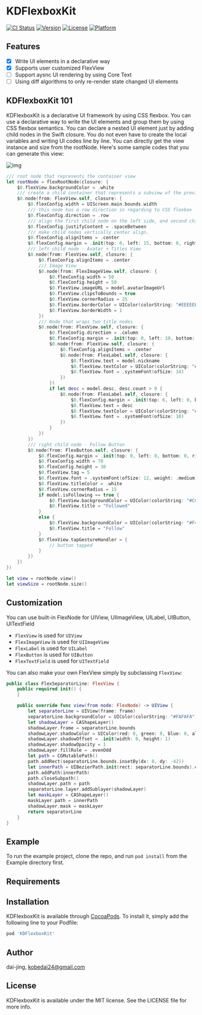 # KDFlexboxKit

[![CI Status](https://img.shields.io/travis/dai-jing/KDFlexboxKit.svg?style=flat)](https://travis-ci.org/dai-jing/KDFlexboxKit)
[![Version](https://img.shields.io/cocoapods/v/KDFlexboxKit.svg?style=flat)](https://cocoapods.org/pods/KDFlexboxKit)
[![License](https://img.shields.io/cocoapods/l/KDFlexboxKit.svg?style=flat)](https://cocoapods.org/pods/KDFlexboxKit)
[![Platform](https://img.shields.io/cocoapods/p/KDFlexboxKit.svg?style=flat)](https://cocoapods.org/pods/KDFlexboxKit)

## Features

- [x] Write UI elements in a declarative way
- [x] Supports user customized FlexView
- [ ] Support aysnc UI rendering by using Core Text
- [ ] Using diff algorithms to only re-render state changed UI elements

## KDFlexboxKit 101
KDFlexboxKit is a declarative UI framework by using CSS flexbox. You can use a declarative way to write the UI elements and group them by using CSS flexbox semantics. You can declare a nested UI element just by adding child nodes in the Swift closure. You do not even have to create the local variables and writing UI codes line by line. You can directly get the view instance and size from the rootNode. Here's some sample codes that you can generate this view:

![img](https://s3.us-west-2.amazonaws.com/secure.notion-static.com/f7b8e3be-404c-4204-85e6-99ceec9902a0/Screen_Shot_2021-01-25_at_3.38.02_PM.png?X-Amz-Algorithm=AWS4-HMAC-SHA256&X-Amz-Credential=AKIAT73L2G45O3KS52Y5%2F20210125%2Fus-west-2%2Fs3%2Faws4_request&X-Amz-Date=20210125T093915Z&X-Amz-Expires=86400&X-Amz-Signature=a3758cb3829f8815921053a4b0541ae0d8176f6ac23878db9248afd8601a234a&X-Amz-SignedHeaders=host&response-content-disposition=filename%20%3D%22Screen_Shot_2021-01-25_at_3.38.02_PM.png%22)

```Swift
/// root node that represents the container view
let rootNode = flexRootNode(closure: {
    $0.flexView.backgroundColor = .white
    /// create a child container that represents a subview of the previous container view
    $0.node(from: FlexView.self, closure: {
        $0.flexConfig.width = UIScreen.main.bounds.width
        /// this node has a row direction in regarding to CSS flexbox
        $0.flexConfig.direction = .row
        /// align the first child node on the left side, and second child node on the right side
        $0.flexConfig.justifyContent = .spaceBetween
        /// make child nodes vertically center align.
        $0.flexConfig.alignItems = .center
        $0.flexConfig.margin = .init(top: 0, left: 15, bottom: 0, right: 0)
        /// left child node - Avatar + Titles View
        $0.node(from: FlexView.self, closure: {
            $0.flexConfig.alignItems = .center
            /// Image View
            $0.node(from: FlexImageView.self, closure: {
                $0.flexConfig.width = 50
                $0.flexConfig.height = 50
                $0.flexView.imageURL = model.avatarImageUrl
                $0.flexView.clipsToBounds = true
                $0.flexView.cornerRadius = 25
                $0.flexView.borderColor = UIColor(colorString: "#EEEEEE")
                $0.flexView.borderWidth = 1
            })
            /// Node that wraps two title nodes
            $0.node(from: FlexView.self, closure: {
                $0.flexConfig.direction = .column
                $0.flexConfig.margin = .init(top: 0, left: 10, bottom: 0, right: 0)
                $0.node(from: FlexView.self, closure: {
                    $0.flexConfig.alignItems = .center
                    $0.node(from: FlexLabel.self, closure: {
                        $0.flexView.text = model.nickname
                        $0.flexView.textColor = UIColor(colorString: "#333333")
                        $0.flexView.font = .systemFont(ofSize: 14)
                    })
                })
                if let desc = model.desc, desc.count > 0 {
                    $0.node(from: FlexLabel.self, closure: {
                        $0.flexConfig.margin = .init(top: 6, left: 0, bottom: 0, right: 0)
                        $0.flexView.text = desc
                        $0.flexView.textColor = UIColor(colorString: "#888888")
                        $0.flexView.font = .systemFont(ofSize: 10)
                    })
                }
            })
        })
        /// right child node - Follow Button
        $0.node(from: FlexButton.self, closure: {
            $0.flexConfig.margin = .init(top: 0, left: 0, bottom: 0, right: 15)
            $0.flexConfig.width = 70
            $0.flexConfig.height = 30
            $0.flexView.tag = 5
            $0.flexView.font = .systemFont(ofSize: 12, weight: .medium)
            $0.flexView.titleColor = .white
            $0.flexView.cornerRadius = 15
            if model.isFollowing == true {
                $0.flexView.backgroundColor = UIColor(colorString: "#CCCCCC")
                $0.flexView.title = "Followed"
            }
            else {
                $0.flexView.backgroundColor = UIColor(colorString: "#F4AA1A")
                $0.flexView.title = "Follow"
            }
            $0.flexView.tapGestureHandler = {
                // button tapped
            }
        })
    })
})

let view = rootNode.view()
let viewSize = rootNode.size()
```

## Customization
You can use built-in FlexNode for UIView, UIImageView, UILabel, UIButton, UITextField
+ `FlexView` is used for `UIView`
+ `FlexImageView` is used for `UIImageView`
+ `FlexLabel` is used for `UILabel`
+ `FlexButton` is used for `UIButton`
+ `FlexTextField` is used for `UITextField`

You can also make your own FlexView simply by subclassing `FlexView`:
```Swift
public class FlexSeparatorLine: FlexView {
    public required init() {
    }

    public override func view(from node: FlexNode) -> UIView {
        let separatorLine = UIView(frame: frame)
        separatorLine.backgroundColor = UIColor(colorString: "#FAFAFA")
        let shadowLayer = CAShapeLayer()
        shadowLayer.frame = separatorLine.bounds
        shadowLayer.shadowColor = UIColor(red: 0, green: 0, blue: 0, alpha: 0.05).cgColor
        shadowLayer.shadowOffset = .init(width: 0, height: 1)
        shadowLayer.shadowOpacity = 1
        shadowLayer.fillRule = .evenOdd
        let path = CGMutablePath()
        path.addRect(separatorLine.bounds.insetBy(dx: 0, dy: -42))
        let innerPath = UIBezierPath.init(rect: separatorLine.bounds).cgPath
        path.addPath(innerPath)
        path.closeSubpath()
        shadowLayer.path = path
        separatorLine.layer.addSublayer(shadowLayer)
        let maskLayer = CAShapeLayer()
        maskLayer.path = innerPath
        shadowLayer.mask = maskLayer
        return separatorLine
    }
}
```

## Example

To run the example project, clone the repo, and run `pod install` from the Example directory first.

## Requirements

## Installation

KDFlexboxKit is available through [CocoaPods](https://cocoapods.org). To install
it, simply add the following line to your Podfile:

```ruby
pod 'KDFlexboxKit'
```

## Author

dai-jing, kobedai24@gmail.com

## License

KDFlexboxKit is available under the MIT license. See the LICENSE file for more info.
